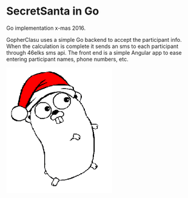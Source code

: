 SecretSanta in Go
===========

Go implementation x-mas 2016.

GopherClasu uses a simple Go backend to accept the participant info. When the calculation is complete it sends an sms to each participant through 46elks sms api. The front end is a simple Angular app to ease entering participant names, phone numbers, etc.

![Gopher claus](https://github.com/martinlarka/SecretSanta/blob/go/gopher%20claus.png?raw=true)
